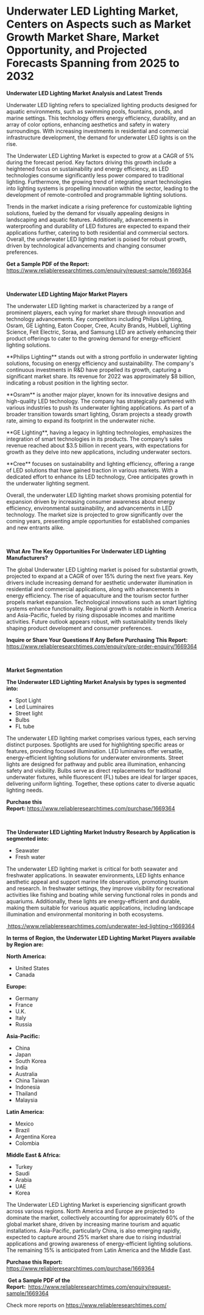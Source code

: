 <p><h1>Underwater LED Lighting Market, Centers on Aspects such as Market Growth Market Share, Market Opportunity, and Projected Forecasts Spanning from 2025 to 2032</h1></p><p><strong>Underwater LED Lighting Market Analysis and Latest Trends</strong></p>
<p><p>Underwater LED lighting refers to specialized lighting products designed for aquatic environments, such as swimming pools, fountains, ponds, and marine settings. This technology offers energy efficiency, durability, and an array of color options, enhancing aesthetics and safety in watery surroundings. With increasing investments in residential and commercial infrastructure development, the demand for underwater LED lights is on the rise.</p><p>The Underwater LED Lighting Market is expected to grow at a CAGR of 5% during the forecast period. Key factors driving this growth include a heightened focus on sustainability and energy efficiency, as LED technologies consume significantly less power compared to traditional lighting. Furthermore, the growing trend of integrating smart technologies into lighting systems is propelling innovation within the sector, leading to the development of remote-controlled and programmable lighting solutions.</p><p>Trends in the market indicate a rising preference for customizable lighting solutions, fueled by the demand for visually appealing designs in landscaping and aquatic features. Additionally, advancements in waterproofing and durability of LED fixtures are expected to expand their applications further, catering to both residential and commercial sectors. Overall, the underwater LED lighting market is poised for robust growth, driven by technological advancements and changing consumer preferences.</p></p>
<p><strong>Get a Sample PDF of the Report:&nbsp;</strong> <a href="https://www.reliableresearchtimes.com/enquiry/request-sample/1669364?utm_campaign=2273&utm_medium=2&utm_source=Github&utm_content=ia&utm_term=08042025&utm_id=underwater-led-lighting">https://www.reliableresearchtimes.com/enquiry/request-sample/1669364</a></p>
<p>&nbsp;</p>
<p><strong>Underwater LED Lighting Major Market Players</strong></p>
<p><p>The underwater LED lighting market is characterized by a range of prominent players, each vying for market share through innovation and technology advancements. Key competitors including Philips Lighting, Osram, GE Lighting, Eaton Cooper, Cree, Acuity Brands, Hubbell, Lighting Science, Feit Electric, Soraa, and Samsung LED are actively enhancing their product offerings to cater to the growing demand for energy-efficient lighting solutions.</p><p>**Philips Lighting** stands out with a strong portfolio in underwater lighting solutions, focusing on energy efficiency and sustainability. The company's continuous investments in R&D have propelled its growth, capturing a significant market share. Its revenue for 2022 was approximately $8 billion, indicating a robust position in the lighting sector.</p><p>**Osram** is another major player, known for its innovative designs and high-quality LED technology. The company has strategically partnered with various industries to push its underwater lighting applications. As part of a broader transition towards smart lighting, Osram projects a steady growth rate, aiming to expand its footprint in the underwater niche.</p><p>**GE Lighting**, having a legacy in lighting technologies, emphasizes the integration of smart technologies in its products. The company’s sales revenue reached about $3.5 billion in recent years, with expectations for growth as they delve into new applications, including underwater sectors.</p><p>**Cree** focuses on sustainability and lighting efficiency, offering a range of LED solutions that have gained traction in various markets. With a dedicated effort to enhance its LED technology, Cree anticipates growth in the underwater lighting segment.</p><p>Overall, the underwater LED lighting market shows promising potential for expansion driven by increasing consumer awareness about energy efficiency, environmental sustainability, and advancements in LED technology. The market size is projected to grow significantly over the coming years, presenting ample opportunities for established companies and new entrants alike.</p></p>
<p>&nbsp;</p>
<p><strong>What Are The Key Opportunities For Underwater LED Lighting Manufacturers?</strong></p>
<p><p>The global Underwater LED Lighting market is poised for substantial growth, projected to expand at a CAGR of over 15% during the next five years. Key drivers include increasing demand for aesthetic underwater illumination in residential and commercial applications, along with advancements in energy efficiency. The rise of aquaculture and the tourism sector further propels market expansion. Technological innovations such as smart lighting systems enhance functionality. Regional growth is notable in North America and Asia-Pacific, fueled by rising disposable incomes and maritime activities. Future outlook appears robust, with sustainability trends likely shaping product development and consumer preferences.</p></p>
<p><strong>Inquire or Share Your Questions If Any Before Purchasing This Report:</strong> <a href="https://www.reliableresearchtimes.com/enquiry/pre-order-enquiry/1669364?utm_campaign=2273&utm_medium=2&utm_source=Github&utm_content=ia&utm_term=08042025&utm_id=underwater-led-lighting">https://www.reliableresearchtimes.com/enquiry/pre-order-enquiry/1669364</a></p>
<p>&nbsp;</p>
<p><strong>Market Segmentation</strong></p>
<p><strong>The Underwater LED Lighting Market Analysis by types is segmented into:</strong></p>
<p><ul><li>Spot Light</li><li>Led Luminaires</li><li>Street light</li><li>Bulbs</li><li>FL tube</li></ul></p>
<p><p>The underwater LED lighting market comprises various types, each serving distinct purposes. Spotlights are used for highlighting specific areas or features, providing focused illumination. LED luminaires offer versatile, energy-efficient lighting solutions for underwater environments. Street lights are designed for pathway and public area illumination, enhancing safety and visibility. Bulbs serve as direct replacements for traditional underwater fixtures, while fluorescent (FL) tubes are ideal for larger spaces, delivering uniform lighting. Together, these options cater to diverse aquatic lighting needs.</p></p>
<p><strong>Purchase this Report:&nbsp;</strong><a href="https://www.reliableresearchtimes.com/purchase/1669364?utm_campaign=2273&utm_medium=2&utm_source=Github&utm_content=ia&utm_term=08042025&utm_id=underwater-led-lighting">https://www.reliableresearchtimes.com/purchase/1669364</a></p>
<p>&nbsp;</p>
<p><strong>The Underwater LED Lighting Market Industry Research by Application is segmented into:</strong></p>
<p><ul><li>Seawater</li><li>Fresh water</li></ul></p>
<p><p>The underwater LED lighting market is critical for both seawater and freshwater applications. In seawater environments, LED lights enhance aesthetic appeal and support marine life observation, promoting tourism and research. In freshwater settings, they improve visibility for recreational activities like fishing and boating while serving functional roles in ponds and aquariums. Additionally, these lights are energy-efficient and durable, making them suitable for various aquatic applications, including landscape illumination and environmental monitoring in both ecosystems.</p></p>
<p><a href="https://www.reliableresearchtimes.com/underwater-led-lighting-r1669364?utm_campaign=2273&utm_medium=2&utm_source=Github&utm_content=ia&utm_term=08042025&utm_id=underwater-led-lighting">&nbsp;https://www.reliableresearchtimes.com/underwater-led-lighting-r1669364</a></p>
<p><strong>In terms of Region, the Underwater LED Lighting Market Players available by Region are:</strong></p>
<p>
    <p> <strong> North America: </strong>
        <ul>
            <li>United States</li>
            <li>Canada</li>
        </ul>
        </p> 
    <p> <strong> Europe: </strong>
        <ul>
            <li>Germany</li>
            <li>France</li>
            <li>U.K.</li>
            <li>Italy</li>
            <li>Russia</li>
        </ul>
        </p> 
    <p> <strong> Asia-Pacific: </strong>
        <ul>
            <li>China</li>
            <li>Japan</li>
            <li>South Korea</li>
            <li>India</li>
            <li>Australia</li>
            <li>China Taiwan</li>
            <li>Indonesia</li>
            <li>Thailand</li>
            <li>Malaysia</li>
        </ul>
        </p> 
    <p> <strong> Latin America: </strong>
        <ul>
            <li>Mexico</li>
            <li>Brazil</li>
            <li>Argentina Korea</li>
            <li>Colombia</li>
        </ul>
        </p> 
    <p> <strong> Middle East & Africa: </strong>
        <ul>
            <li>Turkey</li>
            <li>Saudi</li>
            <li>Arabia</li>
            <li>UAE</li>
            <li>Korea</li>
        </ul>
    </p>
    </p>
<p><p>The Underwater LED Lighting Market is experiencing significant growth across various regions. North America and Europe are projected to dominate the market, collectively accounting for approximately 60% of the global market share, driven by increasing marine tourism and aquatic installations. Asia-Pacific, particularly China, is also emerging rapidly, expected to capture around 25% market share due to rising industrial applications and growing awareness of energy-efficient lighting solutions. The remaining 15% is anticipated from Latin America and the Middle East.</p></p>
<p><strong>Purchase this Report: </strong><a href="https://www.reliableresearchtimes.com/purchase/1669364?utm_campaign=2273&utm_medium=2&utm_source=Github&utm_content=ia&utm_term=08042025&utm_id=underwater-led-lighting">https://www.reliableresearchtimes.com/purchase/1669364</a></p>
<p>&nbsp;<strong>Get a Sample PDF of the Report:&nbsp;&nbsp;</strong><a href="https://www.reliableresearchtimes.com/enquiry/request-sample/1669364?utm_campaign=2273&utm_medium=2&utm_source=Github&utm_content=ia&utm_term=08042025&utm_id=underwater-led-lighting">https://www.reliableresearchtimes.com/enquiry/request-sample/1669364</a></p>
<p><strong></strong></p>
<p>Check more reports on <a href="https://www.reliableresearchtimes.com/?utm_campaign=2273&utm_medium=2&utm_source=Github&utm_content=ia&utm_term=08042025&utm_id=underwater-led-lighting">https://www.reliableresearchtimes.com/</a></p>